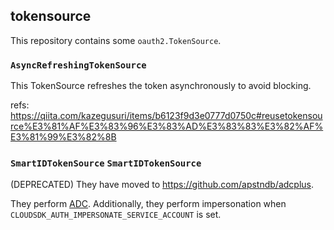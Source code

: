 ## tokensource

This repository contains some `oauth2.TokenSource`.

### `AsyncRefreshingTokenSource`

This TokenSource refreshes the token asynchronously to avoid blocking.

refs: https://qiita.com/kazegusuri/items/b6123f9d3e0777d0750c#reusetokensource%E3%81%AF%E3%83%96%E3%83%AD%E3%83%83%E3%82%AF%E3%81%99%E3%82%8B

### `SmartIDTokenSource` `SmartIDTokenSource`

(DEPRECATED) They have moved to https://github.com/apstndb/adcplus.

They perform [ADC](https://google.aip.dev/auth/4110).
Additionally, they perform impersonation when `CLOUDSDK_AUTH_IMPERSONATE_SERVICE_ACCOUNT` is set.
